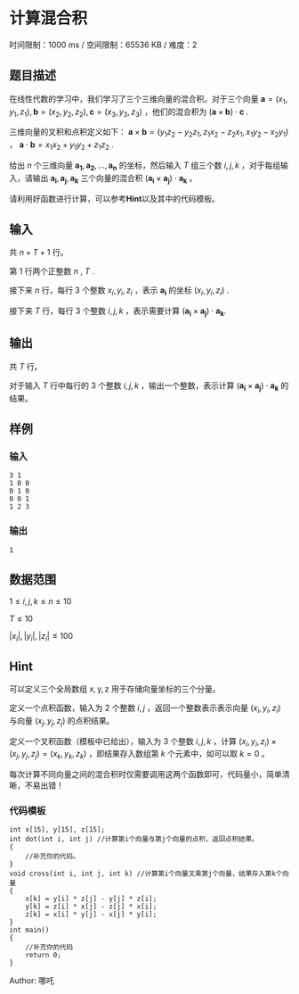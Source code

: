 # 计算混合积

时间限制：1000 ms / 空间限制：65536 KB / 难度：2

## 题目描述

在线性代数的学习中，我们学习了三个三维向量的混合积。对于三个向量 $\boldsymbol a=(x_1, y_1, z_1), \boldsymbol b=(x_2, y_2, z_2), \boldsymbol c=(x_3, y_3, z_3)$ ，他们的混合积为 $(\boldsymbol a \times \boldsymbol b) \cdot \boldsymbol c$ .

三维向量的叉积和点积定义如下： $\boldsymbol a \times \boldsymbol b = (y_1z_2-y_2z_1, z_1x_2-z_2x_1, x_1y_2-x_2y_1)$ ， $\boldsymbol a \cdot \boldsymbol b = x_1x_2+y_1y_2+z_1z_2$ .

给出 $n$ 个三维向量 $\boldsymbol{a_1},\boldsymbol{a_2},\dots,\boldsymbol{a_n}$ 的坐标，然后输入 $T$ 组三个数 $i, j, k$ ，对于每组输入，请输出 $\boldsymbol{a_i},\boldsymbol{a_j},\boldsymbol{a_k}$ 三个向量的混合积 $(\boldsymbol{a_i}\times\boldsymbol{a_j})\cdot \boldsymbol{a_k}$ 。

请利用好函数进行计算，可以参考**Hint**以及其中的代码模板。

## 输入

共 $n+T+1$ 行。

第 $1$ 行两个正整数 $n$ , $T$ .

接下来 $n$ 行，每行 $3$ 个整数 $x_i, y_i, z_i$ ，表示 $\boldsymbol{a_i}$ 的坐标 $(x_i,y_i,z_i)$ .

接下来 $T$ 行，每行 $3$ 个整数 $i, j, k$ ，表示需要计算  $(\boldsymbol{a_i}\times\boldsymbol{a_j})\cdot \boldsymbol{a_k}$.

## 输出

共 $T$ 行。

对于输入 $T$ 行中每行的 $3$ 个整数 $i, j, k$ ，输出一个整数，表示计算 $(\boldsymbol{a_i}\times\boldsymbol{a_j})\cdot \boldsymbol{a_k}$ 的结果。

## 样例

### 输入

    3 1
    1 0 0
    0 1 0
    0 0 1
    1 2 3

### 输出

    1

## 数据范围

 $1\le i, j, k\le n\le10$

 $T\le10$

 $|x_i|, |y_i|, |z_i| \le 100$

## Hint

可以定义三个全局数组 $\mathrm{x}, \mathrm{y}, \mathrm{z}$ 用于存储向量坐标的三个分量。

定义一个点积函数，输入为 $2$ 个整数 $i, j$ ，返回一个整数表示表示向量 $(x_i,y_i,z_i)$ 与向量 $(x_j,y_j,z_j)$ 的点积结果。

定义一个叉积函数（模板中已给出），输入为 $3$ 个整数 $i, j, k$ ，计算 $(x_i,y_i,z_i)\times(x_j,y_j,z_j)=(x_k,y_k,z_k)$ ，即结果存入数组第 $k$ 个元素中，如可以取 $k=0$ 。

每次计算不同向量之间的混合积时仅需要调用这两个函数即可，代码量小，简单清晰，不易出错！

### 代码模板

    int x[15], y[15], z[15];
    int dot(int i, int j) //计算第i个向量与第j个向量的点积，返回点积结果。
    {
        //补充你的代码。
    }
    void cross(int i, int j, int k) //计算第i个向量叉乘第j个向量，结果存入第k个向量
    {
        x[k] = y[i] * z[j] - y[j] * z[i];
        y[k] = z[i] * x[j] - z[j] * x[i];
        z[k] = x[i] * y[j] - x[j] * y[i];
    }
    int main()
    {
        //补充你的代码
        return 0;
    }

Author: 哪吒
